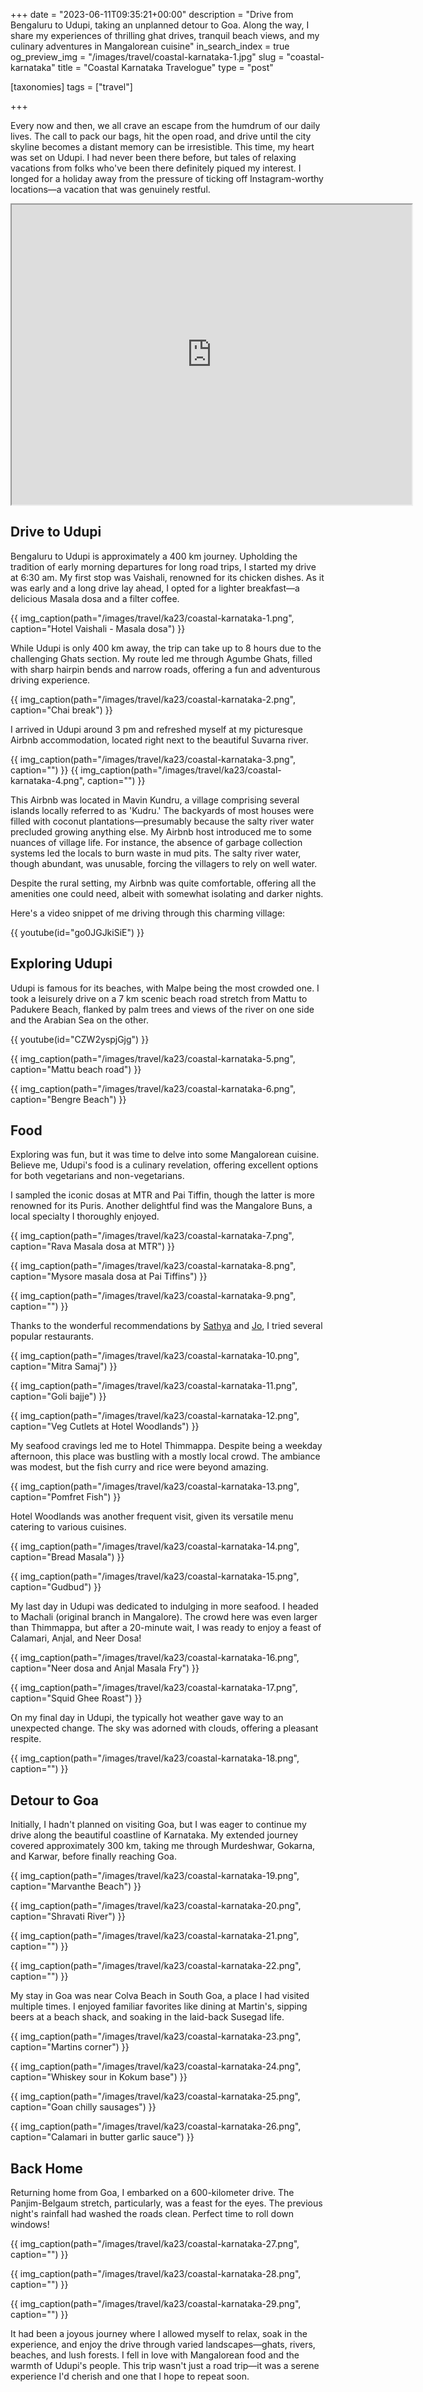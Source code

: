 +++
date = "2023-06-11T09:35:21+00:00"
description = "Drive from Bengaluru to Udupi, taking an unplanned detour to Goa. Along the way, I share my experiences of thrilling ghat drives, tranquil beach views, and my culinary adventures in Mangalorean cuisine"
in_search_index = true
og_preview_img = "/images/travel/coastal-karnataka-1.jpg"
slug = "coastal-karnataka"
title = "Coastal Karnataka Travelogue"
type = "post"

[taxonomies]
  tags = ["travel"]

+++

Every now and then, we all crave an escape from the humdrum of our daily lives. The call to pack our bags, hit the open road, and drive until the city skyline becomes a distant memory can be irresistible. This time, my heart was set on Udupi. I had never been there before, but tales of relaxing vacations from folks who've been there definitely piqued my interest. I longed for a holiday away from the pressure of ticking off Instagram-worthy locations—a vacation that was genuinely restful.

<iframe src="https://www.google.com/maps/d/embed?mid=1O5OCS2JhyS1ioyAfBwGLl5rA0OAj0wA&ehbc=2E312F" width="640" height="480"></iframe>

## Drive to Udupi

Bengaluru to Udupi is approximately a 400 km journey. Upholding the tradition of early morning departures for long road trips, I started my drive at 6:30 am. My first stop was Vaishali, renowned for its chicken dishes. As it was early and a long drive lay ahead, I opted for a lighter breakfast—a delicious Masala dosa and a filter coffee.

{{ img_caption(path="/images/travel/ka23/coastal-karnataka-1.png", caption="Hotel Vaishali - Masala dosa") }}

While Udupi is only 400 km away, the trip can take up to 8 hours due to the challenging Ghats section. My route led me through Agumbe Ghats, filled with sharp hairpin bends and narrow roads, offering a fun and adventurous driving experience.

{{ img_caption(path="/images/travel/ka23/coastal-karnataka-2.png", caption="Chai break") }}

I arrived in Udupi around 3 pm and refreshed myself at my picturesque Airbnb accommodation, located right next to the beautiful Suvarna river.

{{ img_caption(path="/images/travel/ka23/coastal-karnataka-3.png", caption="") }}
{{ img_caption(path="/images/travel/ka23/coastal-karnataka-4.png", caption="") }}

This Airbnb was located in Mavin Kundru, a village comprising several islands locally referred to as 'Kudru.' The backyards of most houses were filled with coconut plantations—presumably because the salty river water precluded growing anything else. My Airbnb host introduced me to some nuances of village life. For instance, the absence of garbage collection systems led the locals to burn waste in mud pits. The salty river water, though abundant, was unusable, forcing the villagers to rely on well water.

Despite the rural setting, my Airbnb was quite comfortable, offering all the amenities one could need, albeit with somewhat isolating and darker nights.

Here's a video snippet of me driving through this charming village:

{{ youtube(id="go0JGJkiSiE") }}

## Exploring Udupi

Udupi is famous for its beaches, with Malpe being the most crowded one. I took a leisurely drive on a 7 km scenic beach road stretch from Mattu to Padukere Beach, flanked by palm trees and views of the river on one side and the Arabian Sea on the other.

{{ youtube(id="CZW2yspjGjg") }}

{{ img_caption(path="/images/travel/ka23/coastal-karnataka-5.png", caption="Mattu beach road") }}

{{ img_caption(path="/images/travel/ka23/coastal-karnataka-6.png", caption="Bengre Beach") }}

## Food

Exploring was fun, but it was time to delve into some Mangalorean cuisine. Believe me, Udupi's food is a culinary revelation, offering excellent options for both vegetarians and non-vegetarians.

I sampled the iconic dosas at MTR and Pai Tiffin, though the latter is more renowned for its Puris. Another delightful find was the Mangalore Buns, a local specialty I thoroughly enjoyed.

{{ img_caption(path="/images/travel/ka23/coastal-karnataka-7.png", caption="Rava Masala dosa at MTR") }}

{{ img_caption(path="/images/travel/ka23/coastal-karnataka-8.png", caption="Mysore masala dosa at Pai Tiffins") }}

{{ img_caption(path="/images/travel/ka23/coastal-karnataka-9.png", caption="") }}

Thanks to the wonderful recommendations by [Sathya](https://twitter.com/SathyaBhat) and [Jo](https://twitter.com/joshenoy), I tried several popular restaurants.

{{ img_caption(path="/images/travel/ka23/coastal-karnataka-10.png", caption="Mitra Samaj") }}

{{ img_caption(path="/images/travel/ka23/coastal-karnataka-11.png", caption="Goli bajje") }}

{{ img_caption(path="/images/travel/ka23/coastal-karnataka-12.png", caption="Veg Cutlets at Hotel Woodlands") }}

My seafood cravings led me to Hotel Thimmappa. Despite being a weekday afternoon, this place was bustling with a mostly local crowd. The ambiance was modest, but the fish curry and rice were beyond amazing.

{{ img_caption(path="/images/travel/ka23/coastal-karnataka-13.png", caption="Pomfret Fish") }}

Hotel Woodlands was another frequent visit, given its versatile menu catering to various cuisines.

{{ img_caption(path="/images/travel/ka23/coastal-karnataka-14.png", caption="Bread Masala") }}

{{ img_caption(path="/images/travel/ka23/coastal-karnataka-15.png", caption="Gudbud") }}

My last day in Udupi was dedicated to indulging in more seafood. I headed to Machali (original branch in Mangalore). The crowd here was even larger than Thimmappa, but after a 20-minute wait, I was ready to enjoy a feast of Calamari, Anjal, and Neer Dosa!

{{ img_caption(path="/images/travel/ka23/coastal-karnataka-16.png", caption="Neer dosa and Anjal Masala Fry") }}

{{ img_caption(path="/images/travel/ka23/coastal-karnataka-17.png", caption="Squid Ghee Roast") }}

On my final day in Udupi, the typically hot weather gave way to an unexpected change. The sky was adorned with clouds, offering a pleasant respite.

{{ img_caption(path="/images/travel/ka23/coastal-karnataka-18.png", caption="") }}

## Detour to Goa

Initially, I hadn't planned on visiting Goa, but I was eager to continue my drive along the beautiful coastline of Karnataka. My extended journey covered approximately 300 km, taking me through Murdeshwar, Gokarna, and Karwar, before finally reaching Goa.

{{ img_caption(path="/images/travel/ka23/coastal-karnataka-19.png", caption="Marvanthe Beach") }}

{{ img_caption(path="/images/travel/ka23/coastal-karnataka-20.png", caption="Shravati River") }}

{{ img_caption(path="/images/travel/ka23/coastal-karnataka-21.png", caption="") }}

{{ img_caption(path="/images/travel/ka23/coastal-karnataka-22.png", caption="") }}

My stay in Goa was near Colva Beach in South Goa, a place I had visited multiple times. I enjoyed familiar favorites like dining at Martin's, sipping beers at a beach shack, and soaking in the laid-back Susegad life.

{{ img_caption(path="/images/travel/ka23/coastal-karnataka-23.png", caption="Martins corner") }}

{{ img_caption(path="/images/travel/ka23/coastal-karnataka-24.png", caption="Whiskey sour in Kokum base") }}

{{ img_caption(path="/images/travel/ka23/coastal-karnataka-25.png", caption="Goan chilly sausages") }}

{{ img_caption(path="/images/travel/ka23/coastal-karnataka-26.png", caption="Calamari in butter garlic sauce") }}

## Back Home

Returning home from Goa, I embarked on a 600-kilometer drive. The Panjim-Belgaum stretch, particularly, was a feast for the eyes. The previous night's rainfall had washed the roads clean. Perfect time to roll down windows!

{{ img_caption(path="/images/travel/ka23/coastal-karnataka-27.png", caption="") }}

{{ img_caption(path="/images/travel/ka23/coastal-karnataka-28.png", caption="") }}

{{ img_caption(path="/images/travel/ka23/coastal-karnataka-29.png", caption="") }}

It had been a joyous journey where I allowed myself to relax, soak in the experience, and enjoy the drive through varied landscapes—ghats, rivers, beaches, and lush forests. I fell in love with Mangalorean food and the warmth of Udupi's people. This trip wasn't just a road trip—it was a serene experience I'd cherish and one that I hope to repeat soon.